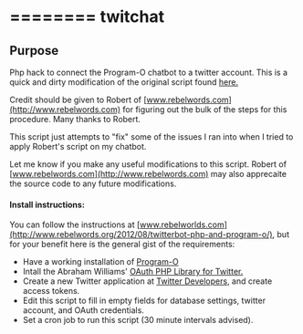 ========
twitchat
========
## Purpose
Php hack to connect the Program-O chatbot to a twitter account.
This is a quick and dirty modification of the original script found [here.](http://www.rebelwords.org/2012/08/twitterbot-php-and-program-o/)

Credit should be given to Robert of [www.rebelwords.com](http://www.rebelwords.com) for figuring out 
the bulk of the steps for this procedure. Many thanks to Robert.

This script just attempts to "fix" some of the issues I ran into when I tried
to apply Robert's script on my chatbot.
 
Let me know if you make any useful modifications to this script. 
Robert of [www.rebelwords.com](http://www.rebelwords.com) may also apprecaite the source code to any future modifications.

#### Install instructions:
You can follow the instructions at [www.rebelworlds.com](http://www.rebelwords.org/2012/08/twitterbot-php-and-program-o/), 
but for your benefit here is the general gist of the requirements:


* Have a working installation of [Program-O](http://http://blog.program-o.com/)
* Intall the Abraham Williams' [OAuth PHP Library for Twitter.](https://github.com/abraham/twitteroauth/)
* Create a new Twitter application at [Twitter Developers](https://dev.twitter.com/), and create access tokens.
* Edit this script to fill in empty fields for database settings, twitter account, and OAuth credentials.
* Set a cron job to run this script (30 minute intervals advised).
